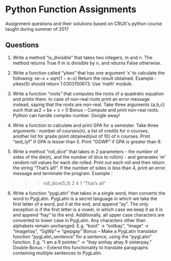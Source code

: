 # Python Function Assignments

Assignment questions and their solutions based on CRUX's python course taught during summer of 2017

## Questions

1. Write a method “is_divisible” that takes two integers, m and n. The method returns True if m is divisible by n, and returns False otherwise.

2. Write a function called “yikes” that has one argument ‘x’ to calculate the following:
	xe−x + sqrt(1 − e−x)
Return the result obtained. 
Example : yikes(5) should return 1.0303150673.
Use ‘math’ module.

3. Write a function “roots” that computes the roots of a quadratic equation and prints them. In case of non-real roots print an error message instead, saying that the roots are non-real. Take three arguments {a,b,c} such that
ax2 + bx + c = 0
Bonus – Compute and print non-real roots. Python can handle complex number. Google away!

4. Write a function to calculate and print GPA for a semester. Take three arguments : number of courses(n), a list of credits for n courses, another list for grade point obtained(out of 10) of n courses.
Print “sed_lyf” if GPA is lesser than 5. Print “GGWP” if GPA is greater than 9.

5. Write a method “roll_dice” that takes in 2 parameters - the number of sides of the die(n), and the number of dice to roll(m) - and generates ‘m’ random roll values for each die rolled. Print out each roll and then return the string “That’s all!”. If the number of sides is less than 4, print an error message and terminate the program. 
 Example :

>>> roll_dice(5,3)
2
4
1
“That’s all”

6. Write a function “pygLatin” that takes in a single word, then converts the word to PygLatin.
PygLatin is a secret language in which we take the first letter of a word, put it at the end, and append “ay”. The only exception is if the first letter is a vowel, in which case we keep it as it is and append “hay” to the end. Additionally, all upper case characters are converted to lower case in PygLatin. Any characters other than alphabets remain unchanged.
E.g. “boot” → “ootbay”,  “image” → “imagehay”, “GgWp”→ “gwpgay”
Bonus – Make a PygLatin translator function “pygLatin_sentence” for a sentence, using the “pygLatin” function. 
E.g. “I am a 9 pointer.” → “ihay amhay ahay 9 ointerpay.”
Double Bonus – Extend this functionality to translate paragraphs containing multiple sentences to PygLatin.  

